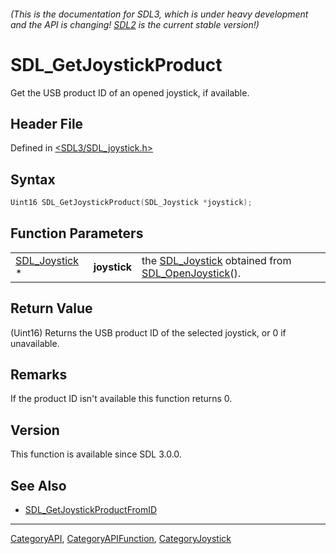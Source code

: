 ###### (This is the documentation for SDL3, which is under heavy development and the API is changing! [SDL2](https://wiki.libsdl.org/SDL2/) is the current stable version!)
# SDL_GetJoystickProduct

Get the USB product ID of an opened joystick, if available.

## Header File

Defined in [<SDL3/SDL_joystick.h>](https://github.com/libsdl-org/SDL/blob/main/include/SDL3/SDL_joystick.h)

## Syntax

```c
Uint16 SDL_GetJoystickProduct(SDL_Joystick *joystick);
```

## Function Parameters

|                                |              |                                                                                        |
| ------------------------------ | ------------ | -------------------------------------------------------------------------------------- |
| [SDL_Joystick](SDL_Joystick) * | **joystick** | the [SDL_Joystick](SDL_Joystick) obtained from [SDL_OpenJoystick](SDL_OpenJoystick)(). |

## Return Value

(Uint16) Returns the USB product ID of the selected joystick, or 0 if
unavailable.

## Remarks

If the product ID isn't available this function returns 0.

## Version

This function is available since SDL 3.0.0.

## See Also

- [SDL_GetJoystickProductFromID](SDL_GetJoystickProductFromID)

----
[CategoryAPI](CategoryAPI), [CategoryAPIFunction](CategoryAPIFunction), [CategoryJoystick](CategoryJoystick)

